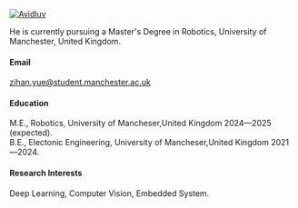 

[![Avidluv](https://img.shields.io/badge/Avidluv-github-blue?logo=github)](https://github.com/AvidLuv)

He is currently pursuing a Master's Degree in Robotics, University of Manchester, United Kingdom.

#### Email
zihan.yue@student.manchester.ac.uk

#### Education
M.E., Robotics, University of Mancheser,United Kingdom 2024—2025 (expected).\
B.E., Electonic Engineering, University of Mancheser,United Kingdom 2021—2024.

#### Research Interests
Deep Learning, Computer Vision, Embedded System.

